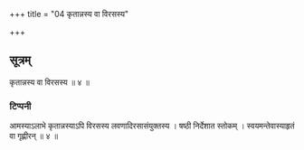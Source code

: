 +++
title = "04 कृतान्नस्य वा विरसस्य"

+++
## सूत्रम्
कृतान्नस्य वा विरसस्य ॥ ४ ॥  
### टिप्पनी
आमस्याऽलाभे कृतान्नस्याऽपि विरसस्य लवणादिरसासंयुक्तस्य । षष्ठी निर्देशात स्तोकम् । स्वयमन्तेवास्याहृतं वा गृह्णीरन् ॥ ४ ॥  
